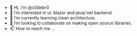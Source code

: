 - 👋 Hi, I’m @c0debr0
- 👀 I’m interested in ui: blazor and java/.net backend.
- 🌱 I’m currently learning clean architecture.
- 💞️ I’m looking to collaborate on making open source libraries.
- 📫 How to reach me ...

<!---
c0debr0/c0debr0 is a ✨ special ✨ repository because its `README.md` (this file) appears on your GitHub profile.
You can click the Preview link to take a look at your changes.
--->

